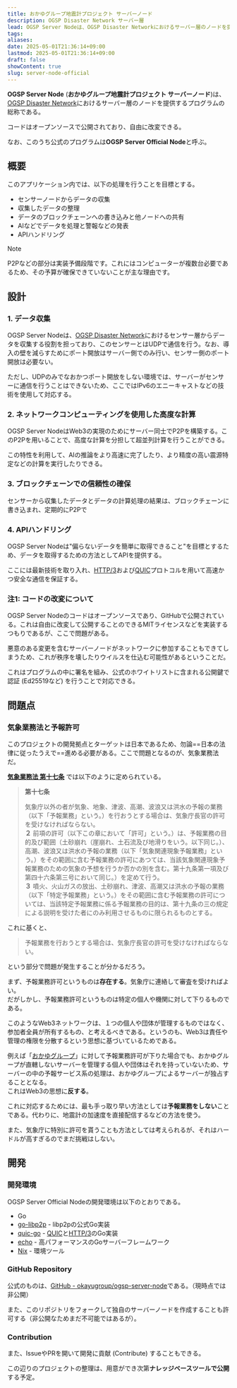 ```yaml
---
title: おかゆグループ地震計プロジェクト サーバーノード
description: OGSP Disaster Network サーバー層
lead: OGSP Server Nodeは、OGSP Disaster Networkにおけるサーバー層のノードを提供するプログラムの総称である。
tags: 
aliases: 
date: 2025-05-01T21:36:14+09:00
lastmod: 2025-05-01T21:36:14+09:00
draft: false
showContent: true
slug: server-node-official
---
```

**OGSP Server Node** (**おかゆグループ地震計プロジェクト サーバーノード**)は、[OGSP Disaster Network](../disaster-network/OGSP%20Disaster%20Network.md)におけるサーバー層のノードを提供するプログラムの総称である。

コードはオープンソースで公開されており、自由に改変できる。

なお、このうち公式のプログラムは**OGSP Server Official Node**と呼ぶ。
## 概要
このアプリケーション内では、以下の処理を行うことを目標とする。
- センサーノードからデータの収集
- 収集したデータの整理
- データのブロックチェーンへの書き込みと他ノードへの共有
- AIなどでデータを処理と警報などの発表
- APIハンドリング

> [!NOTE]
> P2Pなどの部分は実装予備段階です。これにはコンピューターが複数台必要であるため、その予算が確保できていないことが主な理由です。
## 設計
### 1. データ収集
OGSP Server Nodeは、[OGSP Disaster Network](../disaster-network/OGSP%20Disaster%20Network.md)におけるセンサー層からデータを収集する役割を担っており、このセンサーとはUDPで通信を行う。なお、導入の壁を減らすためにポート開放はサーバー側でのみ行い、センサー側のポート開放は必要ない。  

ただし、UDPのみでなおかつポート開放をしない環境では、サーバーがセンサーに通信を行うことはできないため、ここではIPv6のエニーキャストなどの技術を使用して対応する。
### 2. ネットワークコンピューティングを使用した高度な計算
OGSP Server NodeはWeb3の実現のためにサーバー同士でP2Pを構築する。このP2Pを用いることで、高度な計算を分担して超並列計算を行うことができる。

この特性を利用して、AIの推論をより高速に完了したり、より精度の高い震源特定などの計算を実行したりできる。
### 3. ブロックチェーンでの信頼性の確保
センサーから収集したデータとデータの計算処理の結果は、ブロックチェーンに書き込まれ、定期的にP2Pで
### 4. APIハンドリング
OGSP Server Nodeは"偏らないデータを簡単に取得できること"を目標とするため、データを取得するための方法としてAPIを提供する。

ここには最新技術を取り入れ、[HTTP/3](../../../develop/Knowledge/internet/application/http/HTTP3.md)および[QUIC](../../../develop/Knowledge/internet/transport/quic/QUIC.md)プロトコルを用いて高速かつ安全な通信を保証する。
### 注1: コードの改変について
OGSP Server Nodeのコードはオープンソースであり、GitHubで公開されている。これは自由に改変して公開することのできるMITライセンスなどを実装するつもりであるが、ここで問題がある。

悪意のある変更を含むサーバーノードがネットワークに参加することもできてしまうため、これが秩序を壊したりウイルスを仕込む可能性があるということだ。

これはプログラムの中に署名を組み、公式のホワイトリストに含まれる公開鍵で認証 (Ed25519など) を行うことで対応できる。

## 問題点
### 気象業務法と予報許可
このプロジェクトの開発拠点とターゲットは日本であるため、勿論==日本の法律に従ったうえで==進める必要がある。ここで問題となるのが、気象業務法だ。

**[気象業務法 第十七条](https://laws.e-gov.go.jp/law/327AC0000000165/#Mp-Ch_3)** では以下のように定められている。

> **第十七条**
> 
> 気象庁以外の者が気象、地象、津波、高潮、波浪又は洪水の予報の業務（以下「予報業務」という。）を行おうとする場合は、気象庁長官の許可を受けなければならない。  
> **２** 前項の許可（以下この章において「許可」という。）は、予報業務の目的及び範囲（土砂崩れ（崖崩れ、土石流及び地滑りをいう。以下同じ。）、高潮、波浪又は洪水の予報の業務（以下「気象関連現象予報業務」という。）をその範囲に含む予報業務の許可にあつては、当該気象関連現象予報業務のための気象の予想を行うか否かの別を含む。第十九条第一項及び第四十六条第三号において同じ。）を定めて行う。  
> **３** 噴火、火山ガスの放出、土砂崩れ、津波、高潮又は洪水の予報の業務（以下「特定予報業務」という。）をその範囲に含む予報業務の許可については、当該特定予報業務に係る予報業務の目的は、第十九条の三の規定による説明を受けた者にのみ利用させるものに限られるものとする。

これに基くと、

> 予報業務を行おうとする場合は、気象庁長官の許可を受けなければならない。

という部分で問題が発生することが分かるだろう。

まず、予報業務許可というものは**存在する**。気象庁に連絡して審査を受ければよい。  
だがしかし、予報業務許可というものは特定の個人や機関に対して下りるものである。

このようなWeb3ネットワークは、１つの個人や団体が管理するものではなく、参加者全員が所有するもの、と考えるべきである。というのも、Web3は責任や管理の権限を分散するという思想に基づいているためである。

例えば「[おかゆグループ](../../おかゆグループ.md)」に対して予報業務許可が下りた場合でも、おかゆグループが直轄しないサーバーを管理する個人や団体はそれを持っていないため、サーバーの中の予報サービス系の処理は、おかゆグループによるサーバーが独占することとなる。  
これはWeb3の思想に**反する**。

これに対応するためには、最も手っ取り早い方法としては**予報業務をしない**ことである。代わりに、地震計の加速度を直接配信するなどの方法を使う。

また、気象庁に特別に許可を貰うことも方法としては考えられるが、それはハードルが高すぎるのでまだ挑戦はしない。

## 開発
### 開発環境
OGSP Server Official Nodeの開発環境は以下のとおりである。

- Go
- [go-libp2p](https://github.com/libp2p/go-libp2p) - libp2pの公式Go実装
- [quic-go](https://github.com/quic-go/quic-go/) - [QUIC](../../../develop/Knowledge/internet/transport/quic/QUIC.md)と[HTTP/3](../../../develop/Knowledge/internet/application/http/HTTP3.md)のGo実装
- [echo](https://github.com/labstack/echo) - 高パフォーマンスのGoサーバーフレームワーク
- [Nix](https://github.com/NixOS/nix) - 環境ツール

### GitHub Repository
公式のものは、[GitHub - okayugroup/ogsp-server-node](https://github.com/okayugroup/ogsp-server-node)である。（現時点では非公開）

また、このリポジトリをフォークして独自のサーバーノードを作成することも許可する（非公開なためまだ不可能ではあるが）。
### Contribution
また、IssueやPRを開いて開発に貢献 (Contribute) することもできる。

この辺りのプロジェクトの整理は、用意ができ次第**ナレッジベースツールで公開**する予定。
